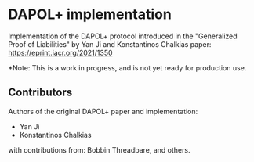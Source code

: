 # DAPOL+ implementation
Implementation of the DAPOL+ protocol introduced in the "Generalized Proof of Liabilities" by Yan Ji and Konstantinos 
Chalkias paper: https://eprint.iacr.org/2021/1350

*Note: This is a work in progress, and is not yet ready for production use.

## Contributors
Authors of the original DAPOL+ paper and implementation:
* Yan Ji
* Konstantinos Chalkias

with contributions from: Bobbin Threadbare, and others.